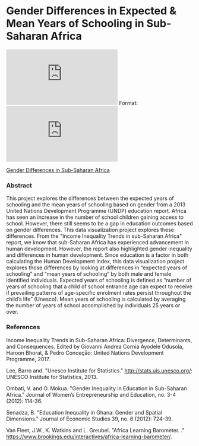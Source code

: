 # Gender Differences in Expected & Mean Years of Schooling in Sub-Saharan Africa

![Assignment4/GenderEdDif.jpg](https://hubideal.github.io./educationAfrica/index.html) Format: ![jpg](https://hubideal.github.io./educationAfrica/index.html)

[Gender Differences in Sub-Saharan Africa](https://hubideal.github.io./educationAfrica/index.html)

### Abstract
This project explores the differences between the expected years of schooling and the mean years of schooling based on gender from a 2013 United Nations Development Programme (UNDP) education report. Africa has seen an increase in the number of school children gaining access to school.  However, there still seems to be a gap in education outcomes based on gender differences.   This data visualization project explores these differences.  From the "Income Inequality Trends in sub-Saharan Africa" report, we know that sub-Saharan Africa has experienced advancement in human development.  However, the report also highlighted gender inequality and differences in human development.  Since education is a factor in both calculating the Human Development Index, this data visualization project explores those differences by looking at differences in “expected years of schooling” and “mean years of schooling” by both male and female identified individuals.  Expected years of schooling is defined as “number of years of schooling that a child of school entrance age can expect to receive if prevailing patterns of age-specific enrolment rates persist throughout the child’s life” (Unesco).  Mean years of schooling is calculated by averaging the number of years of school accomplished by individuals 25 years or over.  

### References
Income Inequality Trends in Sub-Saharan Africa:  Divergence, Determinants, and Consequences. Edited by Giovanni Andrea Cornia Ayodele Odusola, Haroon Bhorat, & Pedro Conceçåo: United Nations Development Programme, 2017.


Lee, Barro and. "Unesco Institute for Statistics." http://stats.uis.unesco.org/: UNESCO Institute for Statistics, 2013.


Ombati, V. and O. Mokua. "Gender Inequality in Education in Sub-Saharan Africa." Journal of Women’s Entrepreneurship and Education, no. 3-4 (2012): 114-36.


Senadza, B. "Education Inequality in Ghana: Gender and Spatial Dimensions." Journal of Economic Studies 39, no. 6 (2012): 724-39.


Van Fleet, J.W., K. Watkins and L. Greubel. "Africa Learning Barometer.  ."  https://www.brookings.edu/interactives/africa-learning-barometer/.






